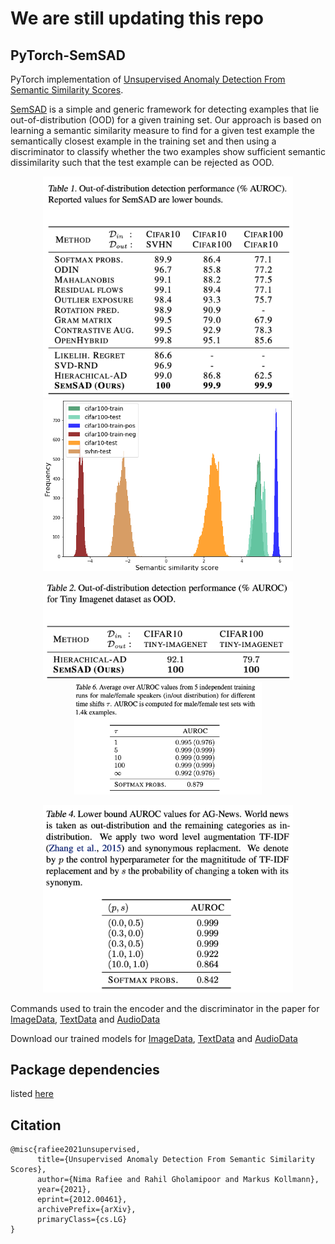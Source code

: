 # We are still updating this repo 
## PyTorch-SemSAD

PyTorch implementation of [Unsupervised Anomaly Detection From Semantic Similarity Scores](https://arxiv.org/abs/2012.00461).


[SemSAD](https://arxiv.org/abs/2012.00461) is a simple and generic framework for detecting examples that lie out-of-distribution (OOD) for a given training set. Our approach is based on learning a semantic similarity measure to find for a given test example the semantically closest example in the training set and then using a discriminator to classify whether the two examples show sufficient semantic dissimilarity such that the test example can be rejected as OOD. 


<p align="center">
<img src="paper/Tabel1.png" width="400px">
<img src="paper/Figure4.png" width="400px">
</p>

<p align="center">
<img src="paper/Tabel2.png" width="400px">
<img src="paper/Tabel6.png" width="300px">
</p>

<p align="center">
<img src="paper/Tabel4.png" width="400px"></img>
<p/>




Commands used to train the encoder and the discriminator in the paper for [ImageData](https://github.com/nimaous/SemSAD/blob/main/ImageData/commands.txt), [TextData](https://github.com/nimaous/SemSAD/blob/main/TextData/commands.txt) and [AudioData](https://github.com/nimaous/SemSAD/blob/main/AudioData/commands.txt)<br/>

Download our trained models for [ImageData](https://github.com/nimaous/SemSAD/tree/main/ImageData/trained_models), [TextData](https://github.com/nimaous/SemSAD/tree/main/TextData/trained_models) and [AudioData](https://github.com/nimaous/SemSAD/tree/main/AudioData/trained_models)

## Package dependencies
listed [here](https://github.com/nimaous/SemSAD/blob/main/package_version.txt)

## Citation
```
@misc{rafiee2021unsupervised,
      title={Unsupervised Anomaly Detection From Semantic Similarity Scores}, 
      author={Nima Rafiee and Rahil Gholamipoor and Markus Kollmann},
      year={2021},
      eprint={2012.00461},
      archivePrefix={arXiv},
      primaryClass={cs.LG}
}
```
